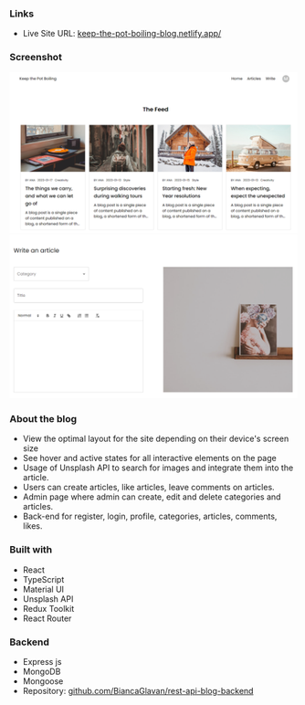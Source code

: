 ### Links

- Live Site URL: [keep-the-pot-boiling-blog.netlify.app/](https://keep-the-pot-boiling-blog.netlify.app/)

### Screenshot

![](./public/images/Capture1.PNG)
![](./public/images/Capture2.PNG)


### About the blog

- View the optimal layout for the site depending on their device's screen size
- See hover and active states for all interactive elements on the page
- Usage of Unsplash API to search for images and integrate them into the article.
- Users can create articles, like articles, leave comments on articles.
- Admin page where admin can create, edit and delete categories and articles.
- Back-end for register, login, profile, categories, articles, comments, likes.

### Built with

- React
- TypeScript
- Material UI
- Unsplash API
- Redux Toolkit
- React Router


### Backend

- Express js
- MongoDB
- Mongoose
- Repository: [github.com/BiancaGlavan/rest-api-blog-backend](https://github.com/BiancaGlavan/rest-api-blog-backend)

